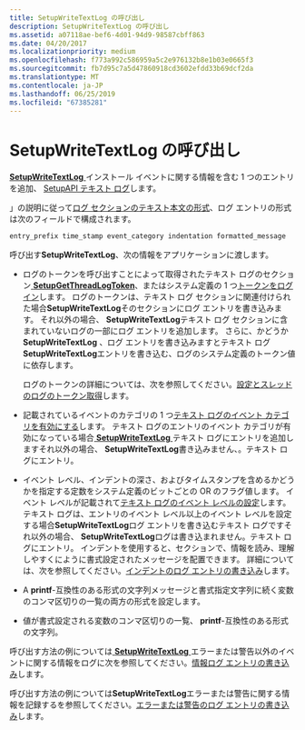 ```yaml
---
title: SetupWriteTextLog の呼び出し
description: SetupWriteTextLog の呼び出し
ms.assetid: a07118ae-bef6-4d01-94d9-98587cbff863
ms.date: 04/20/2017
ms.localizationpriority: medium
ms.openlocfilehash: f773a992c586959a5c2e976132b8e1b03e0665f3
ms.sourcegitcommit: fb7d95c7a5d47860918cd3602efdd33b69dcf2da
ms.translationtype: MT
ms.contentlocale: ja-JP
ms.lasthandoff: 06/25/2019
ms.locfileid: "67385281"
---
```

# <a name="calling-setupwritetextlog"></a>SetupWriteTextLog の呼び出し


[**SetupWriteTextLog** ](https://docs.microsoft.com/windows/desktop/api/setupapi/nf-setupapi-setupwritetextlog)インストール イベントに関する情報を含む 1 つのエントリを追加、 [SetupAPI テキスト ログ](setupapi-text-logs.md)します。

」の説明に従って[ログ セクションのテキスト本文の形式](format-of-a-text-log-section-body.md)、ログ エントリの形式は次のフィールドで構成されます。

```cpp
entry_prefix time_stamp event_category indentation formatted_message
```

呼び出す**SetupWriteTextLog**、次の情報をアプリケーションに渡します。

-   ログのトークンを呼び出すことによって取得されたテキスト ログのセクション[ **SetupGetThreadLogToken**](https://docs.microsoft.com/windows/desktop/api/setupapi/nf-setupapi-setupgetthreadlogtoken)、またはシステム定義の 1 つ[トークンをログイン](log-tokens.md)します。 ログのトークンは、テキスト ログ セクションに関連付けられた場合**SetupWriteTextLog**そのセクションにログ エントリを書き込みます。 それ以外の場合、 **SetupWriteTextLog**テキスト ログ セクションに含まれていないログの一部にログ エントリを追加します。 さらに、かどうか**SetupWriteTextLog** 、ログ エントリを書き込みますとテキスト ログ**SetupWriteTextLog**エントリを書き込む、ログのシステム定義のトークン値に依存します。

    ログのトークンの詳細については、次を参照してください。[設定とスレッドのログのトークン取得](setting-and-getting-a-log-token-for-a-thread.md)します。

-   記載されているイベントのカテゴリの 1 つ[テキスト ログのイベント カテゴリを有効にする](enabling-event-categories-for-a-text-log.md)します。 テキスト ログのエントリのイベント カテゴリが有効になっている場合[ **SetupWriteTextLog** ](https://docs.microsoft.com/windows/desktop/api/setupapi/nf-setupapi-setupwritetextlog)テキスト ログにエントリを追加しますそれ以外の場合、 **SetupWriteTextLog**書き込みません、。テキスト ログにエントリ。

-   イベント レベル、インデントの深さ、およびタイムスタンプを含めるかどうかを指定する定数をシステム定義のビットごとの OR のフラグ値します。 イベント レベルが記載されて[テキスト ログのイベント レベルの設定](setting-the-event-level-for-a-text-log.md)します。 テキスト ログは、エントリのイベント レベル以上のイベント レベルを設定する場合**SetupWriteTextLog**ログ エントリを書き込むテキスト ログですそれ以外の場合、 **SetupWriteTextLog**ログは書き込まれません。テキスト ログにエントリ。 インデントを使用すると、セクションで、情報を読み、理解しやすくにように書式設定されたメッセージを配置できます。 詳細については、次を参照してください。[インデントのログ エントリの書き込み](writing-indented-log-entries.md)します。

-   A **printf**-互換性のある形式の文字列メッセージと書式指定文字列に続く変数のコンマ区切りの一覧の両方の形式を設定します。

-   値が書式設定される変数のコンマ区切りの一覧、 **printf**-互換性のある形式の文字列。

呼び出す方法の例については[ **SetupWriteTextLog** ](https://docs.microsoft.com/windows/desktop/api/setupapi/nf-setupapi-setupwritetextlog)エラーまたは警告以外のイベントに関する情報をログに次を参照してください。[情報ログ エントリの書き込み](writing-an-information-log-entry.md)します。

呼び出す方法の例については**SetupWriteTextLog**エラーまたは警告に関する情報を記録するを参照してください。[エラーまたは警告のログ エントリの書き込み](writing-an-error-or-warning-log-entry.md)します。

 

 





